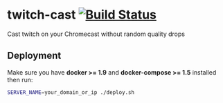 # twitch-cast [![Build Status](https://travis-ci.org/best-coloc-ever/twitch-cast.svg?branch=master)](https://travis-ci.org/best-coloc-ever/twitch-cast)
Cast twitch on your Chromecast without random quality drops

## Deployment
Make sure you have **docker >= 1.9** and **docker-compose >= 1.5** installed then run:
```sh
SERVER_NAME=your_domain_or_ip ./deploy.sh
```
